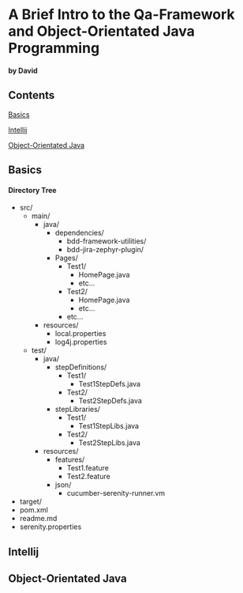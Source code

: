 # A Brief Intro to the Qa-Framework and Object-Orientated Java Programming

#### by David

## Contents

[Basics](#basics)

[Intellij](#intellij)

[Object-Orientated Java](#object-orientated-java)

## Basics

#### Directory Tree

* src/
	* main/
		* java/
			* dependencies/
				* bdd-framework-utilities/
				* bdd-jira-zephyr-plugin/
			* Pages/
				* Test1/
					* HomePage.java
					* etc...
				* Test2/
					* HomePage.java
					* etc...
				* etc...
		* resources/
			* local.properties
			* log4j.properties
	* test/
		* java/
			* stepDefinitions/
				* Test1/
					* Test1StepDefs.java
				* Test2/
					* Test2StepDefs.java
			* stepLibraries/
				* Test1/
					* Test1StepLibs.java
				* Test2/
					* Test2StepLibs.java
		* resources/
			* features/
				* Test1.feature
				* Test2.feature
			* json/
				* cucumber-serenity-runner.vm
* target/
* pom.xml
* readme.md
* serenity.properties

## Intellij

## Object-Orientated Java